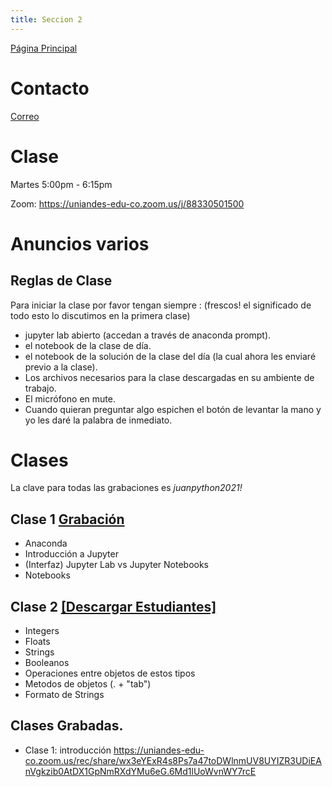 ```yaml
---
title: Seccion 2
---
```

[Página Principal](./README.md)

# Contacto
[Correo](mailto:js.moreno11@uniandes.edu.co)

# Clase
Martes 5:00pm - 6:15pm 

Zoom: https://uniandes-edu-co.zoom.us/j/88330501500


# Anuncios varios
## Reglas de Clase

Para iniciar la clase por favor tengan siempre : (frescos! el significado de todo esto lo discutimos en la primera clase)
- jupyter lab abierto (accedan a través de anaconda prompt).
- el notebook de la clase de día.
- el notebook de la solución de la clase del día (la cual ahora les enviaré previo a la clase).
- Los archivos necesarios para la clase descargadas en su ambiente de trabajo. 
- El micrófono en mute.
- Cuando quieran preguntar algo espichen el botón de levantar la mano y yo les daré la palabra de inmediato.                  


# Clases
La clave para todas las grabaciones es _juanpython2021!_

## Clase 1 [Grabación](https://uniandes-edu-co.zoom.us/rec/share/wx3eYExR4s8Ps7a47toDWlnmUV8UYIZR3UDiEAnVgkzib0AtDX1GpNmRXdYMu6eG.6Md1lUoWvnWY7rcE)
- Anaconda
- Introducción a Jupyter 
- (Interfaz) Jupyter Lab vs Jupyter Notebooks
- Notebooks

## Clase 2 <a id="raw-url" href="https://github.com/julianchitiva/tallerpython/blob/main/clases/20211/Clase_1_Introduccion/Clase_1_Estudiantes_1_JC.ipynb" download>[Descargar Estudiantes]</a> 
- Integers
- Floats
- Strings
- Booleanos
- Operaciones entre objetos de estos tipos
- Metodos de objetos (. + "tab")
- Formato de Strings



## Clases Grabadas.


- Clase 1: introducción https://uniandes-edu-co.zoom.us/rec/share/wx3eYExR4s8Ps7a47toDWlnmUV8UYIZR3UDiEAnVgkzib0AtDX1GpNmRXdYMu6eG.6Md1lUoWvnWY7rcE
